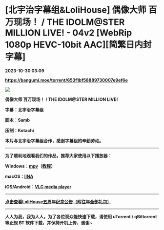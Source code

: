 # [北宇治字幕组&LoliHouse] 偶像大师 百万现场！ / THE IDOLM@STER MILLION LIVE! - 04v2 [WebRip 1080p HEVC-10bit AAC][简繁日内封字幕]

**2023-10-30 03:09**

**https://bangumi.moe/torrent/653f1bf58889730007e9ef6e**

![](https://s2.loli.net/2023/10/14/zy1qi3NZvW4O2sf.jpg)

**偶像大师 百万现场！ / THE IDOLM@STER MILLION LIVE!** 

**字幕：北宇治字幕组** 

**脚本：Samb** 

**压制：Kotachi** 

**本片与北宇治字幕组合作，感谢字幕组的辛勤劳动。** 

* * *

**为了顺利地观看我们的作品，推荐大家使用以下播放器：**

**Windows：[mpv](https://mpv.io/)（[教程](https://vcb-s.com/archives/7594)）**

**macOS：[IINA](https://iina.io/)**

**iOS/Android：**[**VLC media player**](https://www.videolan.org/vlc/) 

* * *

**[点击查看LoliHouse五周年纪念公告（附往年全部礼包）](https://share.dmhy.org/topics/view/599634_LoliHouse_LoliHouse_5th_Anniversary_Announcement.html)** 

* * *

**人人为我，我为人人，为了各位观众能快速下载，请使用 uTorrent / qBittorrent 等正规 BT 软件下载，并保持开机上传，谢谢~**